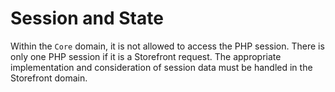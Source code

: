 # Session and State

Within the `Core` domain, it is not allowed to access the PHP session. There is only one PHP session if it is a Storefront request. The appropriate implementation and consideration of session data must be handled in the Storefront domain.
